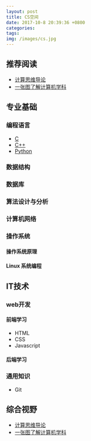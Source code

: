 ```yaml
---
layout: post
title: CS空间
date: 2017-10-8 20:39:36 +0800
categories: 
tags:  
img: /images/cs.jpg
---
```

## 推荐阅读
* [计算思维导论](https://wwg1996.github.io/cs/2017/10/10/jsswdl.html)
* [一张图了解计算机学科](http://wangweiguang.xyz/cs/2017/10/14/map_of_cs.html)

## 专业基础

### 编程语言

* [C](https://wwg1996.github.io/cs/2017/10/10/c.html)
* [C++](https://wwg1996.github.io/cs/2017/10/10/cpp.html)
* [Python](https://wwg1996.github.io/cs/2017/10/10/python.html)

### 数据结构

### 数据库

### 算法设计与分析

### 计算机网络

### 操作系统

#### 操作系统原理

#### Linux 系统编程

## IT技术

###  web开发

#### 前端学习

* HTML
* CSS
* Javascript

#### 后端学习

### 通用知识

* Git

## 综合视野

* [计算思维导论](https://wwg1996.github.io/cs/2017/10/10/jsswdl.html)
* [一张图了解计算机学科](http://wangweiguang.xyz/cs/2017/10/14/map_of_cs.html)



